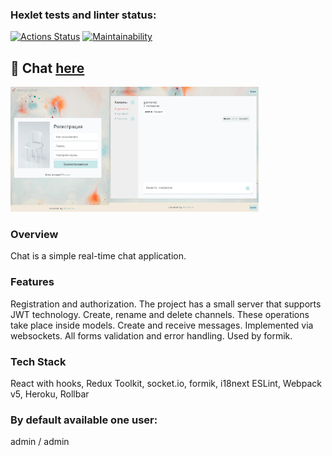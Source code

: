 ### Hexlet tests and linter status:

[![Actions Status](https://github.com/MilaNick/frontend-project-12/workflows/hexlet-check/badge.svg)](https://github.com/MilaNick/frontend-project-12/actions)
[![Maintainability](https://api.codeclimate.com/v1/badges/380c1b7806a4bcad9861/maintainability)](https://codeclimate.com/github/MilaNick/frontend-project-12/maintainability)

## 💬 Chat [here](https://milachat.herokuapp.com/)  
<div class='main'>
    <img src='./src/assets/images/chat.jpg' alt='' height='200'/><img src='./src/assets/images/chat_1.jpg' alt='' height='200'/>
</div>

### Overview
Chat is a simple real-time chat application.  

### Features
Registration and authorization. The project has a small server that supports JWT technology.
Create, rename and delete channels. These operations take place inside models.
Create and receive messages. Implemented via websockets.
All forms validation and error handling. Used by formik.

### Tech Stack
React with hooks, Redux Toolkit, socket.io, formik, i18next
ESLint, Webpack v5, Heroku, Rollbar

### By default available one user: 
admin / admin

